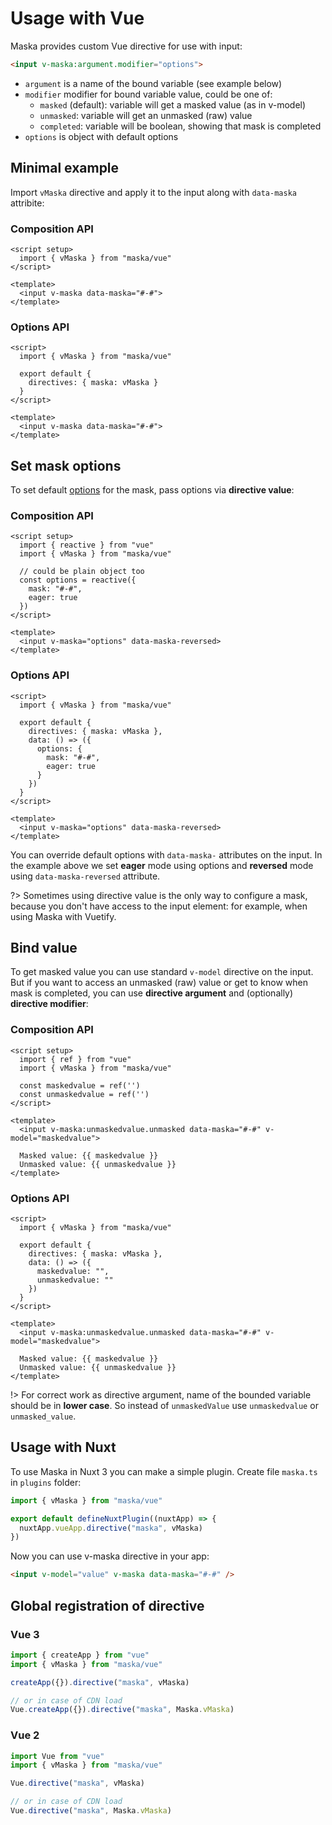 # Usage with Vue

Maska provides custom Vue directive for use with input:

```html
<input v-maska:argument.modifier="options">
```

- `argument` is a name of the bound variable (see example below)
- `modifier` modifier for bound variable value, could be one of:
  - `masked` (default): variable will get a masked value (as in v-model)
  - `unmasked`: variable will get an unmasked (raw) value
  - `completed`: variable will be boolean, showing that mask is completed
- `options` is object with default options

## Minimal example

Import `vMaska` directive and apply it to the input along with `data-maska` attribite:

<!-- tabs:start -->
### **Composition API**

```vue
<script setup>
  import { vMaska } from "maska/vue"
</script>

<template>
  <input v-maska data-maska="#-#">
</template>
```

### **Options API**

```vue
<script>
  import { vMaska } from "maska/vue"

  export default {
    directives: { maska: vMaska }
  }
</script>

<template>
  <input v-maska data-maska="#-#">
</template>
```
<!-- tabs:end -->


## Set mask options

To set default [options](/options) for the mask, pass options via **directive value**:

<!-- tabs:start -->
### **Composition API**

```vue
<script setup>
  import { reactive } from "vue"
  import { vMaska } from "maska/vue"

  // could be plain object too
  const options = reactive({
    mask: "#-#",
    eager: true
  })
</script>

<template>
  <input v-maska="options" data-maska-reversed>
</template>
```

### **Options API**

```vue
<script>
  import { vMaska } from "maska/vue"

  export default {
    directives: { maska: vMaska },
    data: () => ({
      options: {
        mask: "#-#",
        eager: true
      }
    })
  }
</script>

<template>
  <input v-maska="options" data-maska-reversed>
</template>
```
<!-- tabs:end -->

You can override default options with `data-maska-` attributes on the input. In the example above we set **eager** mode using options and **reversed** mode using `data-maska-reversed` attribute.

?> Sometimes using directive value is the only way to configure a mask, because you don't have access to the input element: for example, when using Maska with Vuetify.


## Bind value

To get masked value you can use standard `v-model` directive on the input. But if you want to access an unmasked (raw) value or get to know when mask is completed, you can use **directive argument** and (optionally) **directive modifier**:

<!-- tabs:start -->
### **Composition API**

```vue
<script setup>
  import { ref } from "vue"
  import { vMaska } from "maska/vue"

  const maskedvalue = ref('')
  const unmaskedvalue = ref('')
</script>

<template>
  <input v-maska:unmaskedvalue.unmasked data-maska="#-#" v-model="maskedvalue">

  Masked value: {{ maskedvalue }}
  Unmasked value: {{ unmaskedvalue }}
</template>
```

### **Options API**

```vue
<script>
  import { vMaska } from "maska/vue"

  export default {
    directives: { maska: vMaska },
    data: () => ({
      maskedvalue: "",
      unmaskedvalue: ""
    })
  }
</script>

<template>
  <input v-maska:unmaskedvalue.unmasked data-maska="#-#" v-model="maskedvalue">

  Masked value: {{ maskedvalue }}
  Unmasked value: {{ unmaskedvalue }}
</template>
```
<!-- tabs:end -->

!> For correct work as directive argument, name of the bounded variable should be in **lower case**. So instead of `unmaskedValue` use `unmaskedvalue` or `unmasked_value`.


## Usage with Nuxt

To use Maska in Nuxt 3 you can make a simple plugin. Create file `maska.ts` in `plugins` folder:

```js
import { vMaska } from "maska/vue"

export default defineNuxtPlugin((nuxtApp) => {
  nuxtApp.vueApp.directive("maska", vMaska)
})
```

Now you can use v-maska directive in your app:

```html
<input v-model="value" v-maska data-maska="#-#" />
```


## Global registration of directive

<!-- tabs:start -->
### **Vue 3**

```js
import { createApp } from "vue"
import { vMaska } from "maska/vue"

createApp({}).directive("maska", vMaska)

// or in case of CDN load
Vue.createApp({}).directive("maska", Maska.vMaska)
```

### **Vue 2**

```js
import Vue from "vue"
import { vMaska } from "maska/vue"

Vue.directive("maska", vMaska)

// or in case of CDN load
Vue.directive("maska", Maska.vMaska)
```
<!-- tabs:end -->
